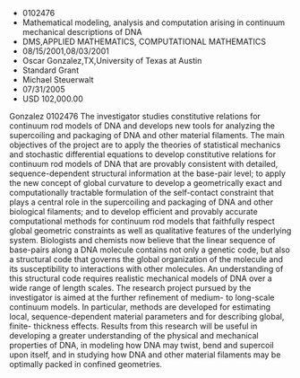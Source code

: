 
* 0102476
* Mathematical modeling, analysis and computation arising in continuum mechanical descriptions of DNA
* DMS,APPLIED MATHEMATICS, COMPUTATIONAL MATHEMATICS
* 08/15/2001,08/03/2001
* Oscar Gonzalez,TX,University of Texas at Austin
* Standard Grant
* Michael Steuerwalt
* 07/31/2005
* USD 102,000.00

Gonzalez 0102476 The investigator studies constitutive relations for continuum
rod models of DNA and develops new tools for analyzing the supercoiling and
packaging of DNA and other material filaments. The main objectives of the
project are to apply the theories of statistical mechanics and stochastic
differential equations to develop constitutive relations for continuum rod
models of DNA that are provably consistent with detailed, sequence-dependent
structural information at the base-pair level; to apply the new concept of
global curvature to develop a geometrically exact and computationally tractable
formulation of the self-contact constraint that plays a central role in the
supercoiling and packaging of DNA and other biological filaments; and to develop
efficient and provably accurate computational methods for continuum rod models
that faithfully respect global geometric constraints as well as qualitative
features of the underlying system. Biologists and chemists now believe that the
linear sequence of base-pairs along a DNA molecule contains not only a genetic
code, but also a structural code that governs the global organization of the
molecule and its susceptibility to interactions with other molecules. An
understanding of this structural code requires realistic mechanical models of
DNA over a wide range of length scales. The research project pursued by the
investigator is aimed at the further refinement of medium- to long-scale
continuum models. In particular, methods are developed for estimating local,
sequence-dependent material parameters and for describing global, finite-
thickness effects. Results from this research will be useful in developing a
greater understanding of the physical and mechanical properties of DNA, in
modeling how DNA may twist, bend and supercoil upon itself, and in studying how
DNA and other material filaments may be optimally packed in confined geometries.


